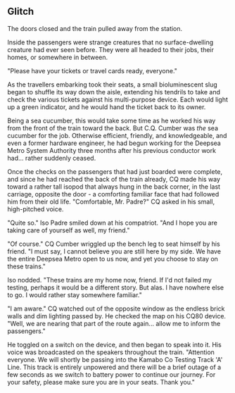 ## Glitch

The doors closed and the train pulled away from the station.

Inside the passengers were strange creatures that no surface-dwelling creature had ever seen before. They were all headed to their jobs, their homes, or somewhere in between.

"Please have your tickets or travel cards ready, everyone."

As the travellers embarking took their seats, a small bioluminescent slug began to shuffle its way down the aisle, extending his tendrils to take and check the various tickets against his multi-purpose device. Each would light up a green indicator, and he would hand the ticket back to its owner.

Being a sea cucumber, this would take some time as he worked his way from the front of the train toward the back. But C.Q. Cumber was *the* sea cucumber for the job. Otherwise efficient, friendly, and knowledgeable, and even a former hardware engineer, he had begun working for the Deepsea Metro System Authority three months after his previous conductor work had... rather suddenly ceased.

Once the checks on the passengers that had just boarded were complete, and since he had reached the back of the train already, CQ made his way toward a rather tall isopod that always hung in the back corner, in the last carriage, opposite the door - a comforting familiar face that had followed him from their old life. "Comfortable, Mr. Padre?" CQ asked in his small, high-pitched voice.

"Quite so." Iso Padre smiled down at his compatriot. "And I hope you are taking care of yourself as well, my friend."

"Of course." CQ Cumber wriggled up the bench leg to seat himself by his friend. "I must say, I cannot believe you are still here by my side. We have the entire Deepsea Metro open to us now, and yet you choose to stay on these trains."

Iso nodded. "These trains are my home now, friend. If I'd not failed my testing, perhaps it would be a different story. But alas. I have nowhere else to go. I would rather stay somewhere familiar."

"I am aware." CQ watched out of the opposite window as the endless brick walls and dim lighting passed by. He checked the map on his CQ80 device. "Well, we are nearing that part of the route again... allow me to inform the passengers."

He toggled on a switch on the device, and then began to speak into it. His voice was broadcasted on the speakers throughout the train. "Attention everyone. We will shortly be passing into the Kamabo Co Testing Track 'A' Line. This track is entirely unpowered and there will be a brief outage of a few seconds as we switch to battery power to continue our journey. For your safety, please make sure you are in your seats. Thank you."
